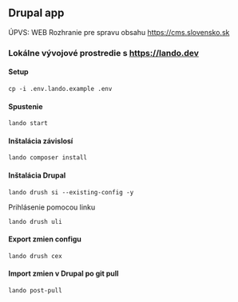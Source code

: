 ## Drupal app
ÚPVS: WEB Rozhranie pre spravu obsahu https://cms.slovensko.sk

### Lokálne vývojové prostredie s https://lando.dev

#### Setup

``cp -i .env.lando.example .env``

#### Spustenie

``lando start``

#### Inštalácia závislosí

``lando composer install``

#### Inštalácia Drupal

``lando drush si --existing-config -y``

Prihlásenie pomocou linku

``lando drush uli``

#### Export zmien configu

``lando drush cex``

#### Import zmien v Drupal po git pull

``lando post-pull``
